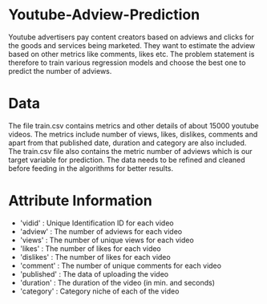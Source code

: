 # Youtube-Adview-Prediction
Youtube advertisers pay content creators based on adviews and clicks for the goods and services being marketed. They want to estimate the adview based on other metrics like comments, likes etc. The problem statement is therefore to train various regression models and choose the best one to predict the number of adviews.
# Data
The file train.csv contains metrics and other details of about 15000 youtube videos. The metrics include number of views, likes, dislikes, comments and apart from that published date, duration and category are also included. The train.csv file also contains the metric number of adviews which is our target variable for prediction. The data needs to be refined and cleaned before feeding in the algorithms for better results.
# Attribute Information
* 'vidid' : Unique Identification ID for each video
* 'adview' : The number of adviews for each video
* 'views' : The number of unique views for each video
* 'likes' : The number of likes for each video
* 'dislikes' : The number of likes for each video
* 'comment' : The number of unique comments for each video
* 'published' : The data of uploading the video
* 'duration' : The duration of the video (in min. and seconds)
* 'category' : Category niche of each of the video
